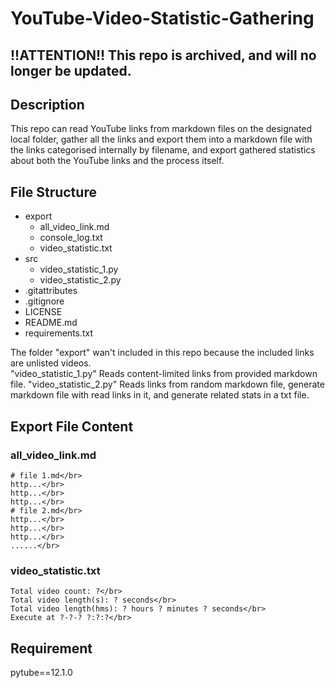 # YouTube-Video-Statistic-Gathering
## !!ATTENTION!! This repo is archived, and will no longer be updated.
## Description
This repo can read YouTube links from markdown files on the designated local folder, gather all the links and export them into a markdown file with the links categorised internally by filename, and export gathered statistics about both the YouTube links and the process itself.

## File Structure
- export
  - all_video_link.md
  - console_log.txt
  - video_statistic.txt
- src
  - video_statistic_1.py
  - video_statistic_2.py
- .gitattributes
- .gitignore
- LICENSE
- README.md
- requirements.txt

The folder "export" wan't included in this repo because the included links are unlisted videos.</br>
"video_statistic_1.py" Reads content-limited links from provided markdown file.
"video_statistic_2.py" Reads links from random markdown file, generate markdown file with read links in it, and generate related stats in a txt file.

## Export File Content
### all_video_link.md
```
# file 1.md</br>
http...</br>
http...</br>
http...</br>
# file 2.md</br>
http...</br>
http...</br>
http...</br>
......</br>
```
### video_statistic.txt
```
Total video count: ?</br>
Total video length(s): ? seconds</br>
Total video length(hms): ? hours ? minutes ? seconds</br>
Execute at ?-?-? ?:?:?</br>
```

## Requirement
pytube==12.1.0
